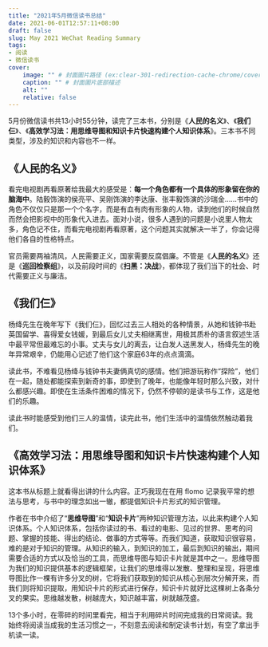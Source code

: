 ```yaml
---
title: "2021年5月微信读书总结"
date: 2021-06-01T12:57:11+08:00
draft: false
slug: May 2021 WeChat Reading Summary
tags:
- 阅读
- 微信读书
cover:
    image: "" # 封面圖片路径 (ex:clear-301-redirection-cache-chrome/cover.jpg)
    caption: "" # 封面圖片底部描述
    alt: ""
    relative: false
---
```

5月份微信读书共13小时55分钟，读完了三本书，分别是《**人民的名义**》、《**我们仨**》、《**高效学习法：用思维导图和知识卡片快速构建个人知识体系**》。三本书不同类型，涉及的知识和内容也不一样。

## 《人民的名义》

看完电视剧再看原著给我最大的感受是：**每一个角色都有一个具体的形象留在你的脑海中**。陆毅饰演的侯亮平、吴刚饰演的李达康、张丰毅饰演的沙瑞金……书中的角色不仅仅只是那一个个名字，而是有血有肉有形象的人物，读到他们的时候自然而然会把影视中的形象代入进去。面对小说，很多人遇到的问题是小说里人物太多，角色记不住，而看完电视剧再看原著，这个问题其实就解决一半了，你会记得他们各自的性格特点。

官员需要两袖清风，人民需要正义，国家需要反腐倡廉。不管是《**人民的名义**》还是《**巡回检察组**》，以及前段时间的《**扫黑：决战**》，都体现了我们当下的社会、时代需要正义与廉洁。

## 《我们仨》

杨绛先生在晚年写下《我们仨》，回忆过去三人相处的各种情景，从她和钱钟书赴英国留学、喜得爱女钱媛，到最后女儿丈夫相继离世，用极其质朴的语言叙述生活中最平常但最难忘的小事。丈夫与女儿的离去，让白发人送黑发人，杨绛先生的晚年异常艰辛，仍能用心记述了他们这个家庭63年的点点滴滴。

读此书，不难看见杨绛与钱钟书夫妻俩真切的感情。他们把游玩称作“探险”，他们在一起，随处都能探索到新奇的事，即使到了晚年，也能像年轻时那么兴致，对什么都感兴趣。即使在生活条件困难的情况下，仍然不停顿的是读书与工作，这是他们的乐趣。

读此书时能感受到他们三人的温情，读完此书，他们生活中的温情依然触动着我们。

## 《高效学习法：用思维导图和知识卡片快速构建个人知识体系》

这本书从标题上就看得出讲的什么内容。正巧我现在在用 flomo 记录我平常的想法与思考，与书中的理念如出一辙，都提倡知识卡片形式的知识管理。

作者在书中介绍了“**思维导图**”和“**知识卡片**”两种知识管理方法，以此来构建个人知识体系。个人知识体系，包括你读过的书、看过的电影、见过的世界、思考的问题、掌握的技能、得出的结论、做事的方式等等。而我们知道，获取知识很容易，难的是对于知识的管理。从知识的输入，到知识的加工，最后到知识的输出，期间需要合适的方式以及恰当的工具，而思维导图与知识卡片就是其中之一。思维导图为我们的知识提供基本的逻辑框架，让我们的思维得以发散、整理和呈现，将思维导图比作一棵有许多分叉的树，它将我们获取到的知识从核心到层次分解开来，而我们则将知识提取，用知识卡片的形式进行保存，知识卡片就好比这棵树上各条分叉的果实。思维越发散，树越庞大，知识越丰富，树就越茂盛。

13个多小时，在零碎的时间里看完，相当于利用碎片时间完成我的日常阅读。我始终将阅读当成我的生活习惯之一，不刻意去阅读和制定读书计划，有空了拿出手机读一读。
